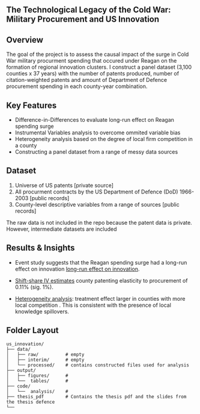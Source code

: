 ## The Technological Legacy of the Cold War: Military Procurement and US Innovation

## Overview

The goal of the project is to assess the causal impact of the surge in Cold War military procurment spending that occured under Reagan on the formation of regional innovation clusters. I construct a panel dataset (3,100 counties x 37 years) with the number of patents produced, number of citation-weighted patents and amount of Department of Defence procurement spending in each county-year combination.


## Key Features

- Difference-in-Differences to evaluate long-run effect on Reagan spending surge 
- Instrumental Variables analysis to overcome ommited variable bias
- Heterogeneity analysis based on the degree of local firm competition in a county
- Constructing a panel dataset from a range of messy data sources

## Dataset

1) Universe of US patents [private source]
2) All procurment contracts by the US Department of Defence (DoD) 1966-2003 [public records]
3) County-level descriptive variables from a range of sources [public records]

The raw data is not included in the repo because the patent data is private. However, intermediate datasets are included

## Results & Insights

- Event study suggests that the Reagan spending surge had a long-run effect on innovation [long-run effect on innovation](output/figures/trendplot_num_final.png).

- [Shift-share IV estimates](thesis_pdf/Thesis.pdf) county patenting elasticity to procurement of 0.11% (sig. 1%).

- [Heterogeneity analysis](output/figures/hhi.png): treatment effect larger in counties with more local competition . This is consistent with the presence of local knowledge spillovers. 


## Folder Layout

```
us_innovation/
├── data/
│   ├── raw/          # empty
│   ├── interim/      # empty
│   └── processed/    # contains constructed files used for analysis
├── output/
│   ├── figures/      # 
│   └──  tables/      #           
├── code/   
│   └──  analysis/    #         
├── thesis_pdf        # Contains the thesis pdf and the slides from the thesis defence 
└── 
```
